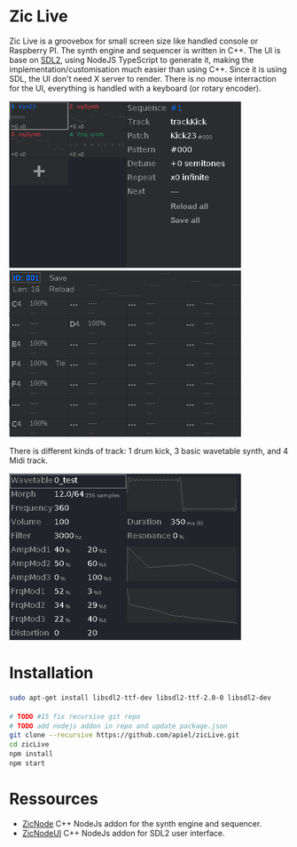 # Zic Live

Zic Live is a groovebox for small screen size like handled console or Raspberry PI. The synth engine and sequencer is written in C++. The UI is base on [SDL2](https://www.libsdl.org/), using NodeJS TypeScript to generate it, making the implementation/customisation much easier than using C++. Since it is using SDL, the UI don't need X server to render. There is no mouse interraction for the UI, everything is handled with a keyboard (or rotary encoder).

![sequencer](https://github.com/apiel/zicLive/blob/main/img/zicLive_sequencer.png?raw=true)
![pattern](https://github.com/apiel/zicLive/blob/main/img/zicLive_pattern.png?raw=true)

There is different kinds of track: 1 drum kick, 3 basic wavetable synth, and 4 Midi track.

![kick23](https://github.com/apiel/zicLive/blob/main/img/zicLive_kick23.png?raw=true)

# Installation

```sh
sudo apt-get install libsdl2-ttf-dev libsdl2-ttf-2.0-0 libsdl2-dev

# TODO #15 fix recursive git repo
# TODO add nodejs addon in repo and update package.json
git clone --recursive https://github.com/apiel/zicLive.git
cd zicLive
npm install
npm start
```

# Ressources

- [ZicNode](https://github.com/apiel/zicNode) C++ NodeJs addon for the synth engine and sequencer.
- [ZicNodeUI](https://github.com/apiel/zicNodeUI) C++ NodeJs addon for SDL2 user interface.
